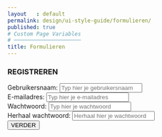 ```yaml
---
layout   : default
permalink: design/ui-style-guide/formulieren/
published: true
# Custom Page Variables
# ─────────────────────
title: Formulieren
---
```


<div class="container4">
  <h3>REGISTREREN</h3>
  <form action="/action_page.php">
   <div class="form-group">
      <label for="text">Gebruikersnaam:</label>
      <input type="text" class="form-control" id="text" placeholder="Typ hier je gebruikersnaam" name="text">
    </div>
    <div class="form-group">
      <label for="email">E-mailadres:</label>
      <input type="email" class="form-control" id="email" placeholder="Typ hier je e-mailadres" name="email">
    </div>
    <div class="form-group">
      <label for="pwd">Wachtwoord:</label>
      <input type="password" class="form-control" id="pwd" placeholder="Typ hier je wachtwoord" name="pwd">
    </div>
      <div class="form-group">
      <label for="pwd">Herhaal wachtwoord:</label>
      <input type="password" class="form-control" id="pwd" placeholder="Herhaal hier je wachtwoord" name="pwd">
    </div>
    <button type="submit" class="btn btn-default">VERDER</button>
  </form>
</div>